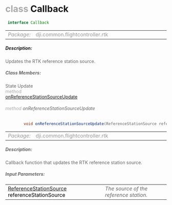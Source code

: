 <div class="article"><h1 ><font color="#AAA">class </font>Callback</h1></div>

~~~java
 interface Callback 
~~~

<html><table class="table-supportedby"><tr valign="top"><td width=15%><font color="#999"><i>Package:</i></td><td width=85%><font color="#999">dji.common.flightcontroller.rtk</td></tr></table></html>



##### Description:



<font color="#666">Updates the RTK reference station source.



##### Class Members:

<div class="api-row" id="djirtk_djirtkreferencestationsource_callback_onreferencestationsourceupdate"><div class="api-col left">State Update</div><div class="api-col middle" style="color:#AAA">method</div><div class="api-col right"><a class="trigger" href="#djirtk_djirtkreferencestationsource_callback_onreferencestationsourceupdate_inline">onReferenceStationSourceUpdate</a></div></div><div class="inline-doc" id="djirtk_djirtkreferencestationsource_callback_onreferencestationsourceupdate_inline"

><div class="article"><h6 ><font color="#AAA">method </font>onReferenceStationSourceUpdate</h6></div>

~~~java
        void onReferenceStationSourceUpdate(ReferenceStationSource referenceStationSource)
~~~

<html><table class="table-supportedby"><tr valign="top"><td width=15%><font color="#999"><i>Package:</i></td><td width=85%><font color="#999">dji.common.flightcontroller.rtk</td></tr></table></html>



##### Description:



<font color="#666">Callback function that updates the RTK reference station source.



##### Input Parameters:

<html><table class="table-inline-parameters"><tr valign="top"><td><font color="#70BF41"><a href="/Components/RTK/DJIRTK.html#djirtk_djirtkreferencestationsource">ReferenceStationSource</a> <font color="#000">referenceStationSource</td><td><font color="#666"><i>The source of the reference station.</i></td></tr></table></html></div>



